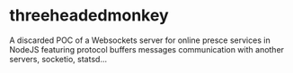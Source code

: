 threeheadedmonkey
=================

A discarded POC of a Websockets server for online presce services in NodeJS featuring protocol buffers messages communication with another servers, socketio, statsd...
